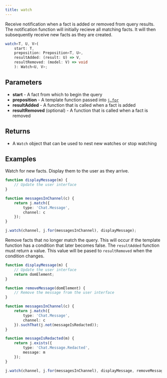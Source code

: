 ```yaml
---
title: watch
---
```


Receive notification when a fact is added or removed from query results.
The notification function will initially recieve all matching facts.
It will then subsequently receive new facts as they are created.

```typescript
watch<T, U, V>(
    start: T,
    preposition: Preposition<T, U>,
    resultAdded: (result: U) => V,
    resultRemoved: (model: V) => void
    ): Watch<U, V>;
```

## Parameters

* **start** - A fact from which to begin the query
* **preposition** - A template function passed into [`j.for`](./for)
* **resultAdded** - A function that is called when a fact is added
* **resultRemoved** (optional) - A function that is called when a fact is removed

## Returns

* A `Watch` object that can be used to nest new watches or stop watching

## Examples

Watch for new facts.
Display them to the user as they arrive.

```typescript
function displayMessage(m) {
    // Update the user interface
}

function messagesInChannel(c) {
    return j.match({
        type: 'Chat.Message',
        channel: c
    });
}

j.watch(channel, j.for(messagesInChannel), displayMessage);
```

Remove facts that no longer match the query.
This will occur if the template function has a condition that later becomes false.
The `resultAdded` function must return a value.
This value will be pased to `resultRemoved` when the condition changes.

```typescript
function displayMessage(m) {
    // Update the user interface
    return domElement;
}

function removeMessage(domElement) {
    // Remove the message from the user interface
}

function messagesInChannel(c) {
    return j.match({
        type: 'Chat.Message',
        channel: c
    }).suchThat(j.not(messageIsRedacted));
}

function messageIsRedacted(m) {
    return j.exists({
        type: 'Chat.Message.Redacted',
        message: m
    });
}

j.watch(channel, j.for(messagesInChannel), displayMessage, removeMessage);
```
